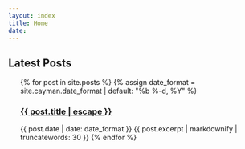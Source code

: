 ```yaml
---
layout: index
title: Home
date: 
---
```


<h2>Latest Posts</h2>
  <ul>
    {% for post in site.posts %}
      {% assign date_format = site.cayman.date_format | default: "%b %-d, %Y" %}
      <h3>
          <a class="post-link" href="{{ site.baseurl }}{{ post.url}}" title="{{ post.title }}">{{ post.title | escape }}</a>
      </h3>
      <span class="post-meta">{{ post.date | date: date_format }}
      </span>
      {{ post.excerpt | markdownify | truncatewords: 30 }}
    {% endfor %}
  <ul>
